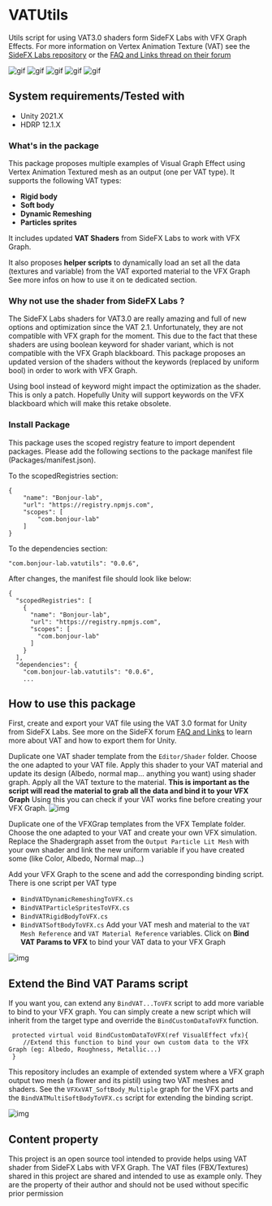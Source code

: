 # VATUtils
Utils script for using VAT3.0 shaders form SideFX Labs with VFX Graph Effects.
For more information on Vertex Animation Texture (VAT) see the [SideFX Labs repository](https://github.com/sideeffects/SideFXLabs) or the [FAQ and Links thread on their forum](https://www.sidefx.com/forum/topic/81422/?page=1)

![gif](https://i.imgur.com/RjQancz.gif)
![gif](https://i.imgur.com/xd0P9Fj.gif)
![gif](https://i.imgur.com/7JL7xAJ.gif)
![gif](https://i.imgur.com/7JualnR.gif)
![gif](https://i.imgur.com/rpskAqx.gif)

System requirements/Tested with
-------------------
- Unity 2021.X
- HDRP 12.1.X

### What's in the package
This package proposes multiple examples of Visual Graph Effect using Vertex Animation Textured mesh as an output (one per VAT type).
It supports the following VAT types:

* **Rigid body**
* **Soft body**
* **Dynamic Remeshing**
* **Particles sprites**

It includes updated **VAT Shaders** from SideFX Labs to work with VFX Graph.

It also proposes **helper scripts** to dynamically load an set all the data (textures and variable) from the VAT exported material to the VFX Graph
See more infos on how to use it on te dedicated section.

### Why not use the shader from SideFX Labs ?
The SideFX Labs shaders for VAT3.0 are really amazing and full of new options and optimization since the VAT 2.1.
Unfortunately, they are not compatible with VFX graph for the moment. This due to the fact that these shaders are using boolean keyword for shader variant, which is not compatible with the VFX Graph blackboard.
This package proposes an updated version of the shaders without the keywords (replaced by uniform bool) in order to work with VFX Graph.

Using bool instead of keyword might impact the optimization as the shader. This is only a patch.
Hopefully Unity will support keywords on the VFX blackboard which will make this retake obsolete.

### Install Package
This package uses the scoped registry feature to import dependent packages.
Please add the following sections to the package manifest file (Packages/manifest.json).

To the scopedRegistries section:
```
{
    "name": "Bonjour-lab",
    "url": "https://registry.npmjs.com",
    "scopes": [
        "com.bonjour-lab"
    ]
}
```

To the dependencies section:

```
"com.bonjour-lab.vatutils": "0.0.6",
```

After changes, the manifest file should look like below:
```
{
  "scopedRegistries": [
    {
      "name": "Bonjour-lab",
      "url": "https://registry.npmjs.com",
      "scopes": [
        "com.bonjour-lab"
      ]
    }
  ],
  "dependencies": {
    "com.bonjour-lab.vatutils": "0.0.6",
    ...
```

## How to use this package
First, create and export your VAT file using the VAT 3.0 format for Unity from SideFX Labs.
See more on the SideFX forum [FAQ and Links](https://www.sidefx.com/forum/topic/81422/?page=1) to learn more about VAT and how to export them for Unity.

Duplicate one VAT shader template from the ```Editor/Shader``` folder. Choose the one adapted to your VAT file.
Apply this shader to your VAT material and update its design (Albedo, normal map... anything you want) using shader graph.
Apply all the VAT texture to the material. **This is important as the script will read the material to grab all the data and bind it to your VFX Graph**
Using this you can check if your VAT works fine before creating your VFX Graph.
![img](https://i.imgur.com/VWmpymq.jpg)

Duplicate one of the VFXGrap templates from the  VFX Template  folder. 
Choose the one adapted to your VAT and create your own VFX simulation. 
Replace the Shadergraph asset from the ```Output Particle Lit Mesh``` with your own shader and link the new uniform variable if you have created some (like Color, Albedo, Normal map...)

Add your VFX Graph to the scene and add the corresponding binding script. There is one script per VAT type
* ```BindVATDynamicRemeshingToVFX.cs```
* ```BindVATParticleSpritesToVFX.cs```
* ```BindVATRigidBodyToVFX.cs```
* ```BindVATSoftBodyToVFX.cs```
Add your VAT mesh and material to the ```VAT Mesh Reference``` and ```VAT Material Reference``` variables.
Click on **Bind VAT Params to VFX** to bind your VAT data to your VFX Graph

![img](https://i.imgur.com/Trcuwdk.jpg)

## Extend the Bind VAT Params script
If you want you, can extend any ```BindVAT...ToVFX``` script to add more variable to bind to your VFX graph.
You can simply create a new script which will inherit from the target type and override the ```BindCustomDataToVFX``` function.

```
 protected virtual void BindCustomDataToVFX(ref VisualEffect vfx){
    //Extend this function to bind your own custom data to the VFX Graph (eg: Albedo, Roughness, Metallic...)
 }
```

This repository includes an example of extended system where a VFX graph output two mesh (a flower and its pistil) using two VAT meshes and shaders.
See the ```VFXxVAT_SoftBody_Multiple``` graph for the VFX parts and the ```BindVATMultiSoftBodyToVFX.cs``` script for extending the binding script.

![img](https://i.imgur.com/eXcygVl.jpg)

## Content property
This project is an open source tool intended to provide helps using VAT shader from SideFX Labs with VFX Graph.
The VAT files (FBX/Textures) shared in this project are shared and intended to use as example only.
They are the property of their author and should not be used without specific prior permission